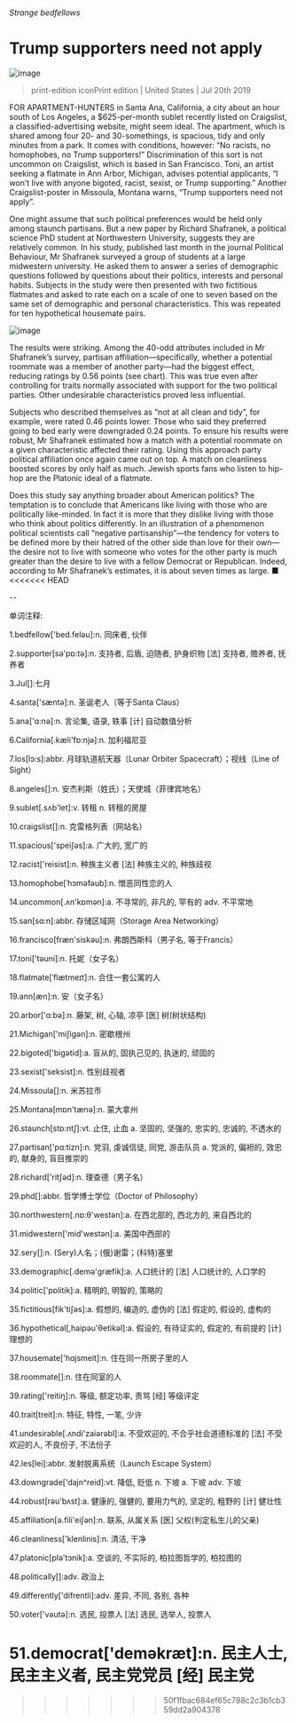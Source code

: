 ###### Strange bedfellows
# Trump supporters need not apply 
![image](images/20190720_USP506.jpg) 
> print-edition iconPrint edition | United States | Jul 20th 2019 
FOR APARTMENT-HUNTERS in Santa Ana, California, a city about an hour south of Los Angeles, a $625-per-month sublet recently listed on Craigslist, a classified-advertising website, might seem ideal. The apartment, which is shared among four 20- and 30-somethings, is spacious, tidy and only minutes from a park. It comes with conditions, however: “No racists, no homophobes, no Trump supporters!” Discrimination of this sort is not uncommon on Craigslist, which is based in San Francisco. Toni, an artist seeking a flatmate in Ann Arbor, Michigan, advises potential applicants, “I won’t live with anyone bigoted, racist, sexist, or Trump supporting.” Another Craigslist-poster in Missoula, Montana warns, “Trump supporters need not apply”. 
One might assume that such political preferences would be held only among staunch partisans. But a new paper by Richard Shafranek, a political science PhD student at Northwestern University, suggests they are relatively common. In his study, published last month in the journal Political Behaviour, Mr Shafranek surveyed a group of students at a large midwestern university. He asked them to answer a series of demographic questions followed by questions about their politics, interests and personal habits. Subjects in the study were then presented with two fictitious flatmates and asked to rate each on a scale of one to seven based on the same set of demographic and personal characteristics. This was repeated for ten hypothetical housemate pairs. 
![image](images/20190720_USC400.png) 
The results were striking. Among the 40-odd attributes included in Mr Shafranek’s survey, partisan affiliation—specifically, whether a potential roommate was a member of another party—had the biggest effect, reducing ratings by 0.56 points (see chart). This was true even after controlling for traits normally associated with support for the two political parties. Other undesirable characteristics proved less influential. 
Subjects who described themselves as “not at all clean and tidy”, for example, were rated 0.46 points lower. Those who said they preferred going to bed early were downgraded 0.24 points. To ensure his results were robust, Mr Shafranek estimated how a match with a potential roommate on a given characteristic affected their rating. Using this approach party political affiliation once again came out on top. A match on cleanliness boosted scores by only half as much. Jewish sports fans who listen to hip-hop are the Platonic ideal of a flatmate. 
Does this study say anything broader about American politics? The temptation is to conclude that Americans like living with those who are politically like-minded. In fact it is more that they dislike living with those who think about politics differently. In an illustration of a phenomenon political scientists call “negative partisanship”—the tendency for voters to be defined more by their hatred of the other side than love for their own—the desire not to live with someone who votes for the other party is much greater than the desire to live with a fellow Democrat or Republican. Indeed, according to Mr Shafranek’s estimates, it is about seven times as large. ■ 
<<<<<<< HEAD
-- 
 单词注释:
1.bedfellow['bed.felәu]:n. 同床者, 伙伴 
2.supporter[sә'pɒ:tә]:n. 支持者, 后盾, 迫随者, 护身织物 [法] 支持者, 赡养者, 抚养者 
3.Jul[]:七月 
4.santa['sæntә]:n. 圣诞老人（等于Santa Claus） 
5.ana['ɑ:nә]:n. 言论集, 语录, 轶事 [计] 自动数值分析 
6.California[.kæli'fɒ:njә]:n. 加利福尼亚 
7.los[lɔ:s]:abbr. 月球轨道航天器（Lunar Orbiter Spacecraft）；视线（Line of Sight） 
8.angeles[]:n. 安杰利斯（姓氏）；天使城（菲律宾地名） 
9.sublet[.sʌb'let]:v. 转租 n. 转租的房屋 
10.craigslist[]:n. 克雷格列表（网站名） 
11.spacious['speiʃәs]:a. 广大的, 宽广的 
12.racist['reisist]:n. 种族主义者 [法] 种族主义的, 种族歧视 
13.homophobe[ˈhɔməfəub]:n. 憎恶同性恋的人 
14.uncommon[.ʌn'kɒmәn]:a. 不寻常的, 非凡的, 罕有的 adv. 不平常地 
15.san[sɑ:n]:abbr. 存储区域网（Storage Area Networking） 
16.francisco[fræn'siskәu]:n. 弗朗西斯科（男子名, 等于Francis） 
17.toni['tәuni]:n. 托妮（女子名） 
18.flatmate[ˈflætmeɪt]:n. 合住一套公寓的人 
19.ann[æn]:n. 安（女子名） 
20.arbor['ɑ:bә]:n. 藤架, 树, 心轴, 凉亭 [医] 树(树状结构) 
21.Michigan['miʃigәn]:n. 密歇根州 
22.bigoted['bigәtid]:a. 盲从的, 固执己见的, 执迷的, 顽固的 
23.sexist['seksist]:n. 性别歧视者 
24.Missoula[]:n. 米苏拉市 
25.Montana[mɒn'tænә]:n. 蒙大拿州 
26.staunch[stɒ:ntʃ]:vt. 止住, 止血 a. 坚固的, 坚强的, 忠实的, 忠诚的, 不透水的 
27.partisan['pɑ:tizn]:n. 党羽, 虔诚信徒, 同党, 游击队员 a. 党派的, 偏袒的, 效忠的, 献身的, 盲目推崇的 
28.richard['ritʃәd]:n. 理查德（男子名） 
29.phd[]:abbr. 哲学博士学位（Doctor of Philosophy） 
30.northwestern[.nɒ:θ'westәn]:a. 在西北部的, 西北方的, 来自西北的 
31.midwestern['mid'westәn]:a. 美国中西部的 
32.sery[]:n. (Sery)人名；(俄)谢雷；(科特)塞里 
33.demographic[.demә'græfik]:a. 人口统计的 [法] 人口统计的, 人口学的 
34.politic['pɒlitik]:a. 精明的, 明智的, 策略的 
35.fictitious[fik'tiʃәs]:a. 假想的, 编造的, 虚伪的 [法] 假定的, 假设的, 虚构的 
36.hypothetical[,haipәu'θetikәl]:a. 假设的, 有待证实的, 假定的, 有前提的 [计] 理想的 
37.housemate['hɑjsmeit]:n. 住在同一所房子里的人 
38.roommate[]:n. 住在同室的人 
39.rating['reitiŋ]:n. 等级, 额定功率, 责骂 [经] 等级评定 
40.trait[treit]:n. 特征, 特性, 一笔, 少许 
41.undesirable[.ʌndi'zaiәrәbl]:a. 不受欢迎的, 不合乎社会道德标准的 [法] 不受欢迎的人, 不良份子, 不法份子 
42.les[lei]:abbr. 发射脱离系统（Launch Escape System） 
43.downgrade['dajn^reid]:vt. 降低, 贬低 n. 下坡 a. 下坡 adv. 下坡 
44.robust[rәu'bʌst]:a. 健康的, 强健的, 要用力气的, 坚定的, 粗野的 [计] 健壮性 
45.affiliation[ә.fili'eiʃәn]:n. 联系, 从属关系 [医] 父权(判定私生儿的父亲) 
46.cleanliness['klenlinis]:n. 清洁, 干净 
47.platonic[plә'tɔnik]:a. 空谈的, 不实际的, 柏拉图哲学的, 柏拉图的 
48.politically[]:adv. 政治上 
49.differently['difrentli]:adv. 差异, 不同, 各别, 各种 
50.voter['vәutә]:n. 选民, 投票人 [法] 选民, 选举人, 投票人 
51.democrat['demәkræt]:n. 民主人士, 民主主义者, 民主党党员 [经] 民主党 
=======
>>>>>>> 50f1fbac684ef65c788c2c3b1cb359dd2a904378
